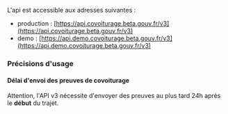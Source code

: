 L'api est accessible aux adresses suivantes :
- production : [https://api.covoiturage.beta.gouv.fr/v3](https://api.covoiturage.beta.gouv.fr/v3)
- demo : [https://api.demo.covoiturage.beta.gouv.fr/v3](https://api.demo.covoiturage.beta.gouv.fr/v3)


### Précisions d'usage
#### Délai d'envoi des preuves de covoiturage
Attention, l'API v3 nécessite d'envoyer des preuves au plus tard 24h après le **début** du trajet.
